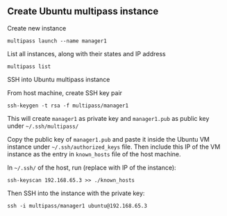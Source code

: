## Create Ubuntu multipass instance

Create new instance

```
multipass launch --name manager1
```

List all instances, along with their states and IP address

```
multipass list
```

SSH into Ubuntu multipass instance

From host machine, create SSH key pair

```
ssh-keygen -t rsa -f multipass/manager1
```

This will create `manager1` as private key and `manager1.pub` as public key under `~/.ssh/multipass/`

Copy the public key of `manager1.pub` and paste it inside the Ubuntu VM instance under `~/.ssh/authorized_keys` file. Then include this IP of the VM instance as the entry in `known_hosts` file of the host machine.

In `~/.ssh/` of the host, run (replace with IP of the instance):

```
ssh-keyscan 192.168.65.3 >> ./known_hosts
```

Then SSH into the instance with the private key:

```
ssh -i multipass/manager1 ubuntu@192.168.65.3
```
